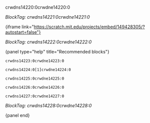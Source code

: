 crwdns14220:0crwdne14220:0

*BlockTag: crwdns14221:0crwdne14221:0*

{iframe link="https://scratch.mit.edu/projects/embed/149428305/?autostart=false"}

*BlockTag: crwdns14222:0crwdne14222:0*

{panel type="help" title="Recommended blocks"}

<pre><code class="scratch:split:random">crwdns14223:0crwdne14223:0
</code></pre>

<pre><code class="scratch:split:random">crwdns14224:0[1]crwdne14224:0
</code></pre>

<pre><code class="scratch:split:random">crwdns14225:0crwdne14225:0
</code></pre>

<pre><code class="scratch:split:random">crwdns14226:0crwdne14226:0
</code></pre>

<pre><code class="scratch:split:random">crwdns14227:0crwdne14227:0
</code></pre>

*BlockTag: crwdns14228:0crwdne14228:0*

{panel end}